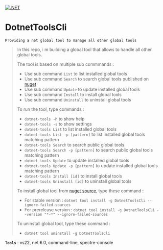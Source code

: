 [![.NET](https://github.com/aimenux/DotnetToolsCli/actions/workflows/ci.yml/badge.svg)](https://github.com/aimenux/DotnetToolsCli/actions/workflows/ci.yml)

# DotnetToolsCli
```
Providing a net global tool to manage all other global tools
```

> In this repo, i m building a global tool that allows to handle all other global tools.
>
> The tool is based on multiple sub commmands :
> - Use sub command `List` to list installed global tools
> - Use sub command `Search` to search global tools published on [nuget](https://www.nuget.org/packages?packagetype=dotnettool)
> - Use sub command `Update` to update installed global tools
> - Use sub command `Install` to install global tools
> - Use sub command `Uninstall` to uninstall global tools
>
> To run the tool, type commands :
> - `dotnet-tools -h` to show help
> - `dotnet-tools -s` to show settings
> - `dotnet-tools List` to list installed global tools
> - `dotnet-tools List -p [pattern]` to list installed global tools matching pattern
> - `dotnet-tools Search` to search public global tools
> - `dotnet-tools Search -p [pattern]` to search public global tools matching pattern
> - `dotnet-tools Update` to update installed global tools
> - `dotnet-tools Update -p [pattern]` to update installed global tools matching pattern
> - `dotnet-tools Install [id]` to install global tools
> - `dotnet-tools Uninstall [id]` to uninstall global tools
>
> To install global tool from [nuget source](https://www.nuget.org/packages/DotnetToolsCli), type these command :
> - For stable version : `dotnet tool install -g DotnetToolsCli --ignore-failed-sources`
> - For prerelease version : `dotnet tool install -g DotnetToolsCli --version "*-*" --ignore-failed-sources`
>
> To uninstall global tool, type these command :
> - `dotnet tool uninstall -g DotnetToolsCli`
>
>

**`Tools`** : vs22, net 6.0, command-line, spectre-console